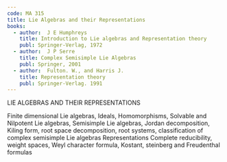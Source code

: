 ```yaml
---
code: MA 315
title: Lie Algebras and their Representations
books:
  - author:  J E Humphreys
    title: Introduction to Lie algebras and Representation theory
    publ: Springer-Verlag, 1972
  - author:  J P Serre
    title: Complex Semisimple Lie Algebras
    publ: Springer, 2001
  - author:  Fulton. W., and Harris J.
    title: Representation theory
    publ: Springer-Verlag. 1991
---
```

LIE ALGEBRAS AND THEIR REPRESENTATIONS

Finite dimensional Lie algebras, Ideals, Homomorphisms, Solvable and Nilpotent
Lie algebras, Semisimple Lie algebras, Jordan decomposition, Kiling form, root
space decomposition, root systems, classification of complex semisimple Lie
algebras
Representations Complete reducibility, weight spaces, Weyl character formula,
Kostant, steinberg and Freudenthal formulas
